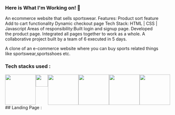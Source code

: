 ### Here is What I'm Working on! 👋

An ecommerce website that sells sportswear. Features: Product sort feature Add to cart functionality Dynamic checkout page  Tech Stack: HTML | CSS | 
Javascript  Areas of responsibility:Built login and signup page. Developed the product page. Integrated all pages together to work as a whole. 
A collaborative project built by a team of 6 executed in 5 days.

A clone of an e-commerce website where you can buy sports related things like sportswear,sportsshoes etc.

### Tech stacks used :
<div style="display: flex">

  <img style="width:100px; hight:80px" src="https://upload.wikimedia.org/wikipedia/commons/thumb/6/61/HTML5_logo_and_wordmark.svg/180px-HTML5_logo_and_wordmark.svg.png">
   <img style="width:40px; hight:40px" src="https://upload.wikimedia.org/wikipedia/commons/thumb/d/d5/CSS3_logo_and_wordmark.svg/544px-CSS3_logo_and_wordmark.svg.png?20160530175649">
    <img style="width:100px; hight:80px" src="https://thumbs.dreamstime.com/b/javascript-logo-javascript-logo-white-background-vector-format-available-136765881.jpg">
    <img style="width:100px; hight:80px" src="https://nodejs.org/static/images/logos/nodejs-new-pantone-black.svg">
    <img style="width:100px; hight:80px" src="https://www.bairesdev.com/wp-content/uploads//2021/07/Expressjs.svg">
    <img style="width:100px; hight:80px" src="https://png.pngitem.com/pimgs/s/664-6644509_icon-react-js-logo-hd-png-download.png">

</div>
## Landing Page :
